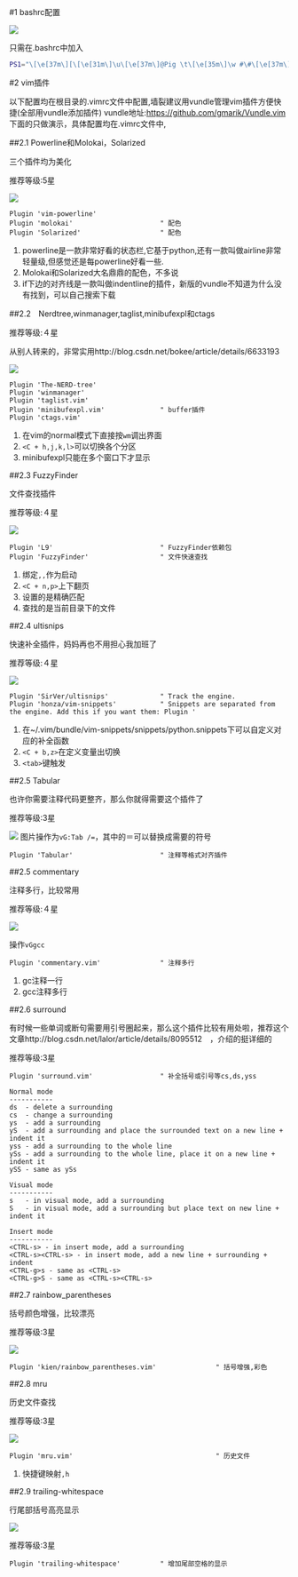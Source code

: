 #1 bashrc配置

![](https://github.com/taizilongxu/vim_set/raw/master/pic/1.png)

只需在.bashrc中加入

```bash
PS1="\[\e[37m\][\[\e[31m\]\u\[\e[37m\]@Pig \t\[\e[35m\]\w #\#\[\e[37m\]]\\$\[\e[37m\]"
```

#2 vim插件

以下配置均在根目录的.vimrc文件中配置,墙裂建议用vundle管理vim插件方便快捷(全部用vundle添加插件)
vundle地址:https://github.com/gmarik/Vundle.vim
下面的只做演示，具体配置均在.vimrc文件中,

##2.1 Powerline和Molokai，Solarized

三个插件均为美化

推荐等级:5星

![](https://github.com/taizilongxu/vim_set/raw/master/pic/2.png)

```vim
Plugin 'vim-powerline'
Plugin 'molokai'                      " 配色
Plugin 'Solarized'                    " 配色
```

1. powerline是一款非常好看的状态栏,它基于python,还有一款叫做airline非常轻量级,但感觉还是每powerline好看一些.
2. Molokai和Solarized大名鼎鼎的配色，不多说
3. if下边的对齐线是一款叫做indentline的插件，新版的vundle不知道为什么没有找到，可以自己搜索下载

##2.2　Nerdtree,winmanager,taglist,minibufexpl和ctags

推荐等级:４星

从别人转来的，非常实用http://blog.csdn.net/bokee/article/details/6633193

![](https://github.com/taizilongxu/vim_set/raw/master/pic/1.gif)

```vim
Plugin 'The-NERD-tree'
Plugin 'winmanager'
Plugin 'taglist.vim'
Plugin 'minibufexpl.vim'              " buffer插件
Plugin 'ctags.vim'
```
1. 在vim的normal模式下直接按```wm```调出界面
2. ```<C + h,j,k,l>```可以切换各个分区
3. minibufexpl只能在多个窗口下才显示

##2.3 FuzzyFinder

文件查找插件

推荐等级:４星

![](https://github.com/taizilongxu/vim_set/raw/master/pic/2.gif)


```vim
Plugin 'L9'                           " FuzzyFinder依赖包
Plugin 'FuzzyFinder'                  " 文件快速查找
```

1. 绑定```,,```作为启动
2. ```<C + n,p>```上下翻页
3. 设置的是精确匹配
4. 查找的是当前目录下的文件

##2.4 ultisnips

快速补全插件，妈妈再也不用担心我加班了

推荐等级:４星

![](https://github.com/taizilongxu/vim_set/raw/master/pic/3.gif)

```vim
Plugin 'SirVer/ultisnips'             " Track the engine.
Plugin 'honza/vim-snippets'           " Snippets are separated from the engine. Add this if you want them: Plugin '
```
1. 在~/.vim/bundle/vim-snippets/snippets/python.snippets下可以自定义对应的补全函数
2. ```<C + b,z>```在定义变量出切换
3. ```<tab>```键触发

##2.5 Tabular

也许你需要注释代码更整齐，那么你就得需要这个插件了

推荐等级:3星

![](https://github.com/taizilongxu/vim_set/raw/master/pic/4.gif)
图片操作为```vG:Tab /=```，其中的＝可以替换成需要的符号

```vim
Plugin 'Tabular'                      " 注释等格式对齐插件
```

##2.5 commentary

注释多行，比较常用

推荐等级:４星

![](https://github.com/taizilongxu/vim_set/raw/master/pic/5.gif)

操作```vGgcc```

```vim
Plugin 'commentary.vim'               " 注释多行
```

1. gc注释一行
2. gcc注释多行

##2.6 surround

有时候一些单词或断句需要用引号圈起来，那么这个插件比较有用处啦，推荐这个文章http://blog.csdn.net/lalor/article/details/8095512　，介绍的挺详细的

推荐等级:3星


```vim
Plugin 'surround.vim'                 " 补全括号或引号等cs,ds,yss
```

```
Normal mode
-----------
ds  - delete a surrounding
cs  - change a surrounding
ys  - add a surrounding
yS  - add a surrounding and place the surrounded text on a new line + indent it
yss - add a surrounding to the whole line
ySs - add a surrounding to the whole line, place it on a new line + indent it
ySS - same as ySs

Visual mode
-----------
s   - in visual mode, add a surrounding
S   - in visual mode, add a surrounding but place text on new line + indent it

Insert mode
-----------
<CTRL-s> - in insert mode, add a surrounding
<CTRL-s><CTRL-s> - in insert mode, add a new line + surrounding + indent
<CTRL-g>s - same as <CTRL-s>
<CTRL-g>S - same as <CTRL-s><CTRL-s>
```

##2.7 rainbow_parentheses

括号颜色增强，比较漂亮

推荐等级:3星

![](https://github.com/taizilongxu/vim_set/raw/master/pic/3.png)

```vim
Plugin 'kien/rainbow_parentheses.vim'               " 括号增强,彩色
```

##2.8 mru

历史文件查找

推荐等级:3星

![](https://github.com/taizilongxu/vim_set/raw/master/pic/5.png)

```vim
Plugin 'mru.vim'                                    " 历史文件
```
1. 快捷键映射```,h```

##2.9 trailing-whitespace

行尾部括号高亮显示

![](https://github.com/taizilongxu/vim_set/raw/master/pic/4.png)

推荐等级:3星

```vim
Plugin 'trailing-whitespace'          " 增加尾部空格的显示 
```


